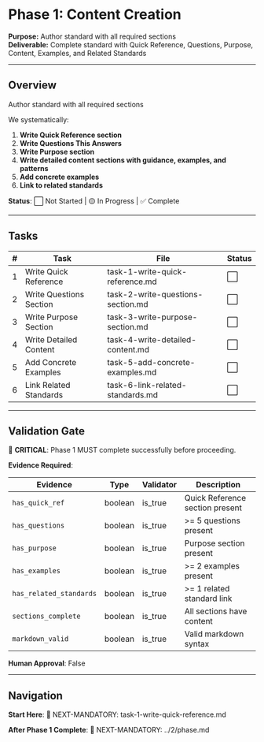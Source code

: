# Phase 1: Content Creation

**Purpose:** Author standard with all required sections  
**Deliverable:** Complete standard with Quick Reference, Questions, Purpose, Content, Examples, and Related Standards

---

## Overview

Author standard with all required sections

We systematically:

1. **Write Quick Reference section**
2. **Write Questions This Answers**
3. **Write Purpose section**
4. **Write detailed content sections with guidance, examples, and patterns**
5. **Add concrete examples**
6. **Link to related standards**

**Status**: ⬜ Not Started | 🟡 In Progress | ✅ Complete

---

## Tasks

| # | Task | File | Status |
|---|------|------|--------|
| 1 | Write Quick Reference | task-1-write-quick-reference.md | ⬜ |
| 2 | Write Questions Section | task-2-write-questions-section.md | ⬜ |
| 3 | Write Purpose Section | task-3-write-purpose-section.md | ⬜ |
| 4 | Write Detailed Content | task-4-write-detailed-content.md | ⬜ |
| 5 | Add Concrete Examples | task-5-add-concrete-examples.md | ⬜ |
| 6 | Link Related Standards | task-6-link-related-standards.md | ⬜ |

---

## Validation Gate

🚨 **CRITICAL**: Phase 1 MUST complete successfully before proceeding.

**Evidence Required**:

| Evidence | Type | Validator | Description |
|----------|------|-----------|-------------|
| `has_quick_ref` | boolean | is_true | Quick Reference section present |
| `has_questions` | boolean | is_true | >= 5 questions present |
| `has_purpose` | boolean | is_true | Purpose section present |
| `has_examples` | boolean | is_true | >= 2 examples present |
| `has_related_standards` | boolean | is_true | >= 1 related standard link |
| `sections_complete` | boolean | is_true | All sections have content |
| `markdown_valid` | boolean | is_true | Valid markdown syntax |

**Human Approval**: False

---

## Navigation

**Start Here**: 🎯 NEXT-MANDATORY: task-1-write-quick-reference.md

**After Phase 1 Complete**: 🎯 NEXT-MANDATORY: ../2/phase.md
